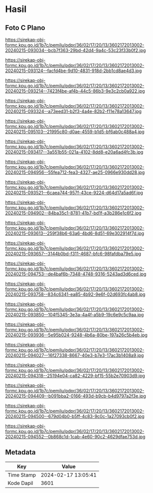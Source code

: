 # Hasil

## Foto C Plano

https://sirekap-obj-formc.kpu.go.id/1b7c/pemilu/pdpr/36/02/17/20/13/3602172013002-20240215-093034--bcb7f363-29bd-42d4-9a4c-53c23f33b0f2.jpg

https://sirekap-obj-formc.kpu.go.id/1b7c/pemilu/pdpr/36/02/17/20/13/3602172013002-20240215-093124--facfd4be-9d10-4831-918d-2bb1cd8ae4d3.jpg

https://sirekap-obj-formc.kpu.go.id/1b7c/pemilu/pdpr/36/02/17/20/13/3602172013002-20240215-093214--7423f4be-af4b-44c5-86b3-9e3c2cb0a922.jpg

https://sirekap-obj-formc.kpu.go.id/1b7c/pemilu/pdpr/36/02/17/20/13/3602172013002-20240215-093324--a73eed31-b2f3-4a4e-82b2-f11e78a13647.jpg

https://sirekap-obj-formc.kpu.go.id/1b7c/pemilu/pdpr/36/02/17/20/13/3602172013002-20240215-095103--21995c80-d0ae-4559-b1d5-bf6ab0c488a4.jpg

https://sirekap-obj-formc.kpu.go.id/1b7c/pemilu/pdpr/36/02/17/20/13/3602172013002-20240215-093417--3a551b55-021a-4102-8dd8-e20a6ad4fc3b.jpg

https://sirekap-obj-formc.kpu.go.id/1b7c/pemilu/pdpr/36/02/17/20/13/3602172013002-20240215-094956--55fea712-fea3-4327-ae25-0966e930dd28.jpg

https://sirekap-obj-formc.kpu.go.id/1b7c/pemilu/pdpr/36/02/17/20/13/3602172013002-20240215-093521--6caea744-957f-43ce-9224-d64d17a5ad6f.jpg

https://sirekap-obj-formc.kpu.go.id/1b7c/pemilu/pdpr/36/02/17/20/13/3602172013002-20240215-094902--84ba35c1-8781-41b7-bd1f-a3b286e1c6f2.jpg

https://sirekap-obj-formc.kpu.go.id/1b7c/pemilu/pdpr/36/02/17/20/13/3602172013002-20240215-093613--259f38b6-63a6-4bd6-8d51-69e302914f7d.jpg

https://sirekap-obj-formc.kpu.go.id/1b7c/pemilu/pdpr/36/02/17/20/13/3602172013002-20240215-093657--3144b0bd-f311-4687-bfc6-98fafdba79e5.jpg

https://sirekap-obj-formc.kpu.go.id/1b7c/pemilu/pdpr/36/02/17/20/13/3602172013002-20240215-094753--de4baf6b-7348-4748-9316-5243ad3d6ced.jpg

https://sirekap-obj-formc.kpu.go.id/1b7c/pemilu/pdpr/36/02/17/20/13/3602172013002-20240215-093758--834c6341-ea85-4b92-9e6f-02d693fc4ab8.jpg

https://sirekap-obj-formc.kpu.go.id/1b7c/pemilu/pdpr/36/02/17/20/13/3602172013002-20240215-093850--104f5345-3e3a-4a4f-a5b9-19c6e9c5c9aa.jpg

https://sirekap-obj-formc.kpu.go.id/1b7c/pemilu/pdpr/36/02/17/20/13/3602172013002-20240215-093936--5e95b024-9248-4b6a-80be-197a26c5b4eb.jpg

https://sirekap-obj-formc.kpu.go.id/1b7c/pemilu/pdpr/36/02/17/20/13/3602172013002-20240215-094027--16f27338-8667-40e3-b7e3-17ac3b1408a9.jpg

https://sirekap-obj-formc.kpu.go.id/1b7c/pemilu/pdpr/36/02/17/20/13/3602172013002-20240215-094318--25194e04-ca82-4229-bf15-55b2e70903d9.jpg

https://sirekap-obj-formc.kpu.go.id/1b7c/pemilu/pdpr/36/02/17/20/13/3602172013002-20240215-094409--b091bba2-0166-493d-b9cb-b4d9797a2f3e.jpg

https://sirekap-obj-formc.kpu.go.id/1b7c/pemilu/pdpr/36/02/17/20/13/3602172013002-20240215-094500--679d04b0-b5ff-4c83-9c0c-1a27093cb0f2.jpg

https://sirekap-obj-formc.kpu.go.id/1b7c/pemilu/pdpr/36/02/17/20/13/3602172013002-20240215-094552--0b868c1d-1cab-4e60-90c2-4629dfae753d.jpg


## Metadata

| Key        | Value               |
| ---------- | ------------------- |
| Time Stamp | 2024-02-17 13:05:41 |
| Kode Dapil | 3601                |



